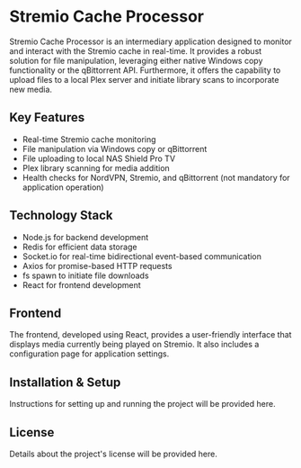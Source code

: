 # Stremio Cache Processor

Stremio Cache Processor is an intermediary application designed to monitor and interact with the Stremio cache in real-time. It provides a robust solution for file manipulation, leveraging either native Windows copy functionality or the qBittorrent API. Furthermore, it offers the capability to upload files to a local Plex server and initiate library scans to incorporate new media.

## Key Features

- Real-time Stremio cache monitoring
- File manipulation via Windows copy or qBittorrent
- File uploading to local NAS Shield Pro TV
- Plex library scanning for media addition
- Health checks for NordVPN, Stremio, and qBittorrent (not mandatory for application operation)

## Technology Stack

- Node.js for backend development
- Redis for efficient data storage
- Socket.io for real-time bidirectional event-based communication
- Axios for promise-based HTTP requests
- fs spawn to initiate file downloads
- React for frontend development

## Frontend

The frontend, developed using React, provides a user-friendly interface that displays media currently being played on Stremio. It also includes a configuration page for application settings.

## Installation & Setup

Instructions for setting up and running the project will be provided here.

## License

Details about the project's license will be provided here.